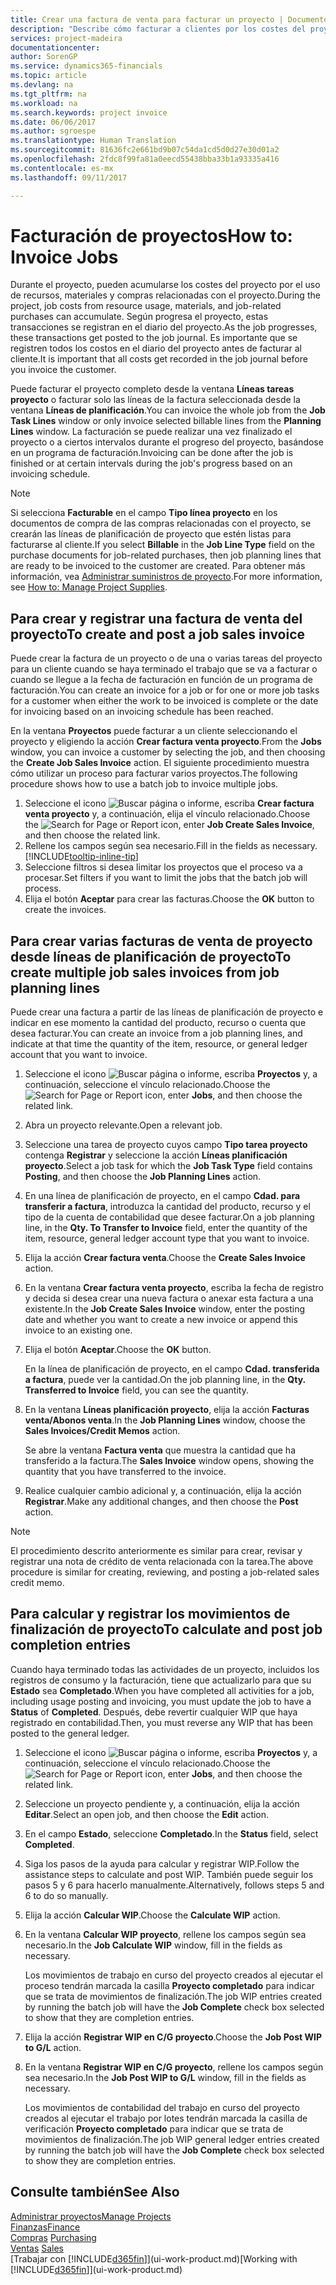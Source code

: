 ```yaml
---
title: Crear una factura de venta para facturar un proyecto | Documentos de Microsoft
description: "Describe cómo facturar a clientes por los costes del proyecto a medida que progresa un proyecto."
services: project-madeira
documentationcenter: 
author: SorenGP
ms.service: dynamics365-financials
ms.topic: article
ms.devlang: na
ms.tgt_pltfrm: na
ms.workload: na
ms.search.keywords: project invoice
ms.date: 06/06/2017
ms.author: sgroespe
ms.translationtype: Human Translation
ms.sourcegitcommit: 81636fc2e661bd9b07c54da1cd5d0d27e30d01a2
ms.openlocfilehash: 2fdc8f99fa81a0eecd55438bba33b1a93335a416
ms.contentlocale: es-mx
ms.lasthandoff: 09/11/2017

---
```

# <a name="how-to-invoice-jobs"></a><span data-ttu-id="bd3e8-103">Facturación de proyectos</span><span class="sxs-lookup"><span data-stu-id="bd3e8-103">How to: Invoice Jobs</span></span>
<span data-ttu-id="bd3e8-104">Durante el proyecto, pueden acumularse los costes del proyecto por el uso de recursos, materiales y compras relacionadas con el proyecto.</span><span class="sxs-lookup"><span data-stu-id="bd3e8-104">During the project, job costs from resource usage, materials, and job-related purchases can accumulate.</span></span> <span data-ttu-id="bd3e8-105">Según progresa el proyecto, estas transacciones se registran en el diario del proyecto.</span><span class="sxs-lookup"><span data-stu-id="bd3e8-105">As the job progresses, these transactions get posted to the job journal.</span></span> <span data-ttu-id="bd3e8-106">Es importante que se registren todos los costos en el diario del proyecto antes de facturar al cliente.</span><span class="sxs-lookup"><span data-stu-id="bd3e8-106">It is important that all costs get recorded in the job journal before you invoice the customer.</span></span>

<span data-ttu-id="bd3e8-107">Puede facturar el proyecto completo desde la ventana **Líneas tareas proyecto** o facturar solo las líneas de la factura seleccionada desde la ventana **Líneas de planificación**.</span><span class="sxs-lookup"><span data-stu-id="bd3e8-107">You can invoice the whole job from the **Job Task Lines** window or only invoice selected billable lines from the **Planning Lines** window.</span></span> <span data-ttu-id="bd3e8-108">La facturación se puede realizar una vez finalizado el proyecto o a ciertos intervalos durante el progreso del proyecto, basándose en un programa de facturación.</span><span class="sxs-lookup"><span data-stu-id="bd3e8-108">Invoicing can be done after the job is finished or at certain intervals during the job's progress based on an invoicing schedule.</span></span>

> [!NOTE]  
>   <span data-ttu-id="bd3e8-109">Si selecciona **Facturable** en el campo **Tipo línea proyecto** en los documentos de compra de las compras relacionadas con el proyecto, se crearán las líneas de planificación de proyecto que estén listas para facturarse al cliente.</span><span class="sxs-lookup"><span data-stu-id="bd3e8-109">If you select **Billable** in the **Job Line Type** field on the purchase documents for job-related purchases, then job planning lines that are ready to be invoiced to the customer are created.</span></span> <span data-ttu-id="bd3e8-110">Para obtener más información, vea [Administrar suministros de proyecto](projects-how-manage-project-supplies.md).</span><span class="sxs-lookup"><span data-stu-id="bd3e8-110">For more information, see [How to: Manage Project Supplies](projects-how-manage-project-supplies.md).</span></span>

## <a name="to-create-and-post-a-job-sales-invoice"></a><span data-ttu-id="bd3e8-111">Para crear y registrar una factura de venta del proyecto</span><span class="sxs-lookup"><span data-stu-id="bd3e8-111">To create and post a job sales invoice</span></span>
<span data-ttu-id="bd3e8-112">Puede crear la factura de un proyecto o de una o varias tareas del proyecto para un cliente cuando se haya terminado el trabajo que se va a facturar o cuando se llegue a la fecha de facturación en función de un programa de facturación.</span><span class="sxs-lookup"><span data-stu-id="bd3e8-112">You can create an invoice for a job or for one or more job tasks for a customer when either the work to be invoiced is complete or the date for invoicing based on an invoicing schedule has been reached.</span></span>

<span data-ttu-id="bd3e8-113">En la ventana **Proyectos** puede facturar a un cliente seleccionando el proyecto y eligiendo la acción **Crear factura venta proyecto**.</span><span class="sxs-lookup"><span data-stu-id="bd3e8-113">From the **Jobs** window, you can invoice a customer by selecting the job, and then choosing the **Create Job Sales Invoice** action.</span></span> <span data-ttu-id="bd3e8-114">El siguiente procedimiento muestra cómo utilizar un proceso para facturar varios proyectos.</span><span class="sxs-lookup"><span data-stu-id="bd3e8-114">The following procedure shows how to use a batch job to invoice multiple jobs.</span></span>  

1. <span data-ttu-id="bd3e8-115">Seleccione el icono ![Buscar página o informe](media/ui-search/search_small.png "icono Buscar página o informe"), escriba **Crear factura venta proyecto** y, a continuación, elija el vínculo relacionado.</span><span class="sxs-lookup"><span data-stu-id="bd3e8-115">Choose the ![Search for Page or Report](media/ui-search/search_small.png "Search for Page or Report icon") icon, enter **Job Create Sales Invoice**, and then choose the related link.</span></span>  
2. <span data-ttu-id="bd3e8-116">Rellene los campos según sea necesario.</span><span class="sxs-lookup"><span data-stu-id="bd3e8-116">Fill in the fields as necessary.</span></span> [!INCLUDE[tooltip-inline-tip](includes/tooltip-inline-tip_md.md)]
3. <span data-ttu-id="bd3e8-117">Seleccione filtros si desea limitar los proyectos que el proceso va a procesar.</span><span class="sxs-lookup"><span data-stu-id="bd3e8-117">Set filters if you want to limit the jobs that the batch job will process.</span></span>
4. <span data-ttu-id="bd3e8-118">Elija el botón **Aceptar** para crear las facturas.</span><span class="sxs-lookup"><span data-stu-id="bd3e8-118">Choose the **OK** button to create the invoices.</span></span>  

## <a name="to-create-multiple-job-sales-invoices-from-job-planning-lines"></a><span data-ttu-id="bd3e8-119">Para crear varias facturas de venta de proyecto desde líneas de planificación de proyecto</span><span class="sxs-lookup"><span data-stu-id="bd3e8-119">To create multiple job sales invoices from job planning lines</span></span>
<span data-ttu-id="bd3e8-120">Puede crear una factura a partir de las líneas de planificación de proyecto e indicar en ese momento la cantidad del producto, recurso o cuenta que desea facturar.</span><span class="sxs-lookup"><span data-stu-id="bd3e8-120">You can create an invoice from a job planning lines, and indicate at that time the quantity of the item, resource, or general ledger account that you want to invoice.</span></span>

1. <span data-ttu-id="bd3e8-121">Seleccione el icono ![Buscar página o informe](media/ui-search/search_small.png "icono Buscar página o informe"), escriba **Proyectos** y, a continuación, seleccione el vínculo relacionado.</span><span class="sxs-lookup"><span data-stu-id="bd3e8-121">Choose the ![Search for Page or Report](media/ui-search/search_small.png "Search for Page or Report icon") icon, enter **Jobs**, and then choose the related link.</span></span>
2. <span data-ttu-id="bd3e8-122">Abra un proyecto relevante.</span><span class="sxs-lookup"><span data-stu-id="bd3e8-122">Open a relevant job.</span></span>
3. <span data-ttu-id="bd3e8-123">Seleccione una tarea de proyecto cuyos campo **Tipo tarea proyecto** contenga **Registrar** y seleccione la acción **Líneas planificación proyecto**.</span><span class="sxs-lookup"><span data-stu-id="bd3e8-123">Select a job task for which the **Job Task Type** field contains **Posting**, and then choose the **Job Planning Lines** action.</span></span>  
4. <span data-ttu-id="bd3e8-124">En una línea de planificación de proyecto, en el campo **Cdad. para transferir a factura**, introduzca la cantidad del producto, recurso y el tipo de la cuenta de contabilidad que desee facturar.</span><span class="sxs-lookup"><span data-stu-id="bd3e8-124">On a job planning line, in the **Qty. To Transfer to Invoice** field, enter the quantity of the item, resource, general ledger account type that you want to invoice.</span></span>  
5. <span data-ttu-id="bd3e8-125">Elija la acción **Crear factura venta**.</span><span class="sxs-lookup"><span data-stu-id="bd3e8-125">Choose the **Create Sales Invoice** action.</span></span>
6. <span data-ttu-id="bd3e8-126">En la ventana **Crear factura venta proyecto**, escriba la fecha de registro y decida si desea crear una nueva factura o anexar esta factura a una existente.</span><span class="sxs-lookup"><span data-stu-id="bd3e8-126">In the **Job Create Sales Invoice** window, enter the posting date and whether you want to create a new invoice or append this invoice to an existing one.</span></span>
7. <span data-ttu-id="bd3e8-127">Elija el botón **Aceptar**.</span><span class="sxs-lookup"><span data-stu-id="bd3e8-127">Choose the **OK** button.</span></span>  

    <span data-ttu-id="bd3e8-128">En la línea de planificación de proyecto, en el campo **Cdad. transferida a factura**, puede ver la cantidad.</span><span class="sxs-lookup"><span data-stu-id="bd3e8-128">On the job planning line, in the **Qty. Transferred to Invoice** field, you can see the quantity.</span></span>
8. <span data-ttu-id="bd3e8-129">En la ventana **Líneas planificación proyecto**, elija la acción **Facturas venta/Abonos venta**.</span><span class="sxs-lookup"><span data-stu-id="bd3e8-129">In the **Job Planning Lines** window, choose the **Sales Invoices/Credit Memos** action.</span></span>

    <span data-ttu-id="bd3e8-130">Se abre la ventana **Factura venta** que muestra la cantidad que ha transferido a la factura.</span><span class="sxs-lookup"><span data-stu-id="bd3e8-130">The **Sales Invoice** window opens, showing the quantity that you have transferred to the invoice.</span></span>  
9. <span data-ttu-id="bd3e8-131">Realice cualquier cambio adicional y, a continuación, elija la acción **Registrar**.</span><span class="sxs-lookup"><span data-stu-id="bd3e8-131">Make any additional changes, and then choose the **Post** action.</span></span>

> [!NOTE]  
>   <span data-ttu-id="bd3e8-132">El procedimiento descrito anteriormente es similar para crear, revisar y registrar una nota de crédito de venta relacionada con la tarea.</span><span class="sxs-lookup"><span data-stu-id="bd3e8-132">The above procedure is similar for creating, reviewing, and posting a job-related sales credit memo.</span></span>

## <a name="to-calculate-and-post-job-completion-entries"></a><span data-ttu-id="bd3e8-133">Para calcular y registrar los movimientos de finalización de proyecto</span><span class="sxs-lookup"><span data-stu-id="bd3e8-133">To calculate and post job completion entries</span></span>
<span data-ttu-id="bd3e8-134">Cuando haya terminado todas las actividades de un proyecto, incluidos los registros de consumo y la facturación, tiene que actualizarlo para que su **Estado** sea **Completado**.</span><span class="sxs-lookup"><span data-stu-id="bd3e8-134">When you have completed all activities for a job, including usage posting and invoicing, you must update the job to have a **Status** of **Completed**.</span></span> <span data-ttu-id="bd3e8-135">Después, debe revertir cualquier WIP que haya registrado en contabilidad.</span><span class="sxs-lookup"><span data-stu-id="bd3e8-135">Then, you must reverse any WIP that has been posted to the general ledger.</span></span>

1. <span data-ttu-id="bd3e8-136">Seleccione el icono ![Buscar página o informe](media/ui-search/search_small.png "icono Buscar página o informe"), escriba **Proyectos** y, a continuación, seleccione el vínculo relacionado.</span><span class="sxs-lookup"><span data-stu-id="bd3e8-136">Choose the ![Search for Page or Report](media/ui-search/search_small.png "Search for Page or Report icon") icon, enter **Jobs**, and then choose the related link.</span></span>  
2. <span data-ttu-id="bd3e8-137">Seleccione un proyecto pendiente y, a continuación, elija la acción **Editar**.</span><span class="sxs-lookup"><span data-stu-id="bd3e8-137">Select an open job, and then choose the **Edit** action.</span></span>
3. <span data-ttu-id="bd3e8-138">En el campo **Estado**, seleccione **Completado**.</span><span class="sxs-lookup"><span data-stu-id="bd3e8-138">In the **Status** field, select **Completed**.</span></span>
4. <span data-ttu-id="bd3e8-139">Siga los pasos de la ayuda para calcular y registrar WIP.</span><span class="sxs-lookup"><span data-stu-id="bd3e8-139">Follow the assistance steps to calculate and post WIP.</span></span> <span data-ttu-id="bd3e8-140">También puede seguir los pasos 5 y 6 para hacerlo manualmente.</span><span class="sxs-lookup"><span data-stu-id="bd3e8-140">Alternatively, follows steps 5 and 6 to do so manually.</span></span>  
5. <span data-ttu-id="bd3e8-141">Elija la acción **Calcular WIP**.</span><span class="sxs-lookup"><span data-stu-id="bd3e8-141">Choose the **Calculate WIP** action.</span></span>
6. <span data-ttu-id="bd3e8-142">En la ventana **Calcular WIP proyecto**, rellene los campos según sea necesario.</span><span class="sxs-lookup"><span data-stu-id="bd3e8-142">In the **Job Calculate WIP** window, fill in the fields as necessary.</span></span>  

     <span data-ttu-id="bd3e8-143">Los movimientos de trabajo en curso del proyecto creados al ejecutar el proceso tendrán marcada la casilla **Proyecto completado** para indicar que se trata de movimientos de finalización.</span><span class="sxs-lookup"><span data-stu-id="bd3e8-143">The job WIP entries created by running the batch job will have the **Job Complete** check box selected to show that they are completion entries.</span></span>  
7. <span data-ttu-id="bd3e8-144">Elija la acción **Registrar WIP en C/G proyecto**.</span><span class="sxs-lookup"><span data-stu-id="bd3e8-144">Choose the **Job Post WIP to G/L** action.</span></span>
8. <span data-ttu-id="bd3e8-145">En la ventana **Registrar WIP en C/G proyecto**, rellene los campos según sea necesario.</span><span class="sxs-lookup"><span data-stu-id="bd3e8-145">In the **Job Post WIP to G/L** window, fill in the fields as necessary.</span></span>  

     <span data-ttu-id="bd3e8-146">Los movimientos de contabilidad del trabajo en curso del proyecto creados al ejecutar el trabajo por lotes tendrán marcada la casilla de verificación **Proyecto completado** para indicar que se trata de movimientos de finalización.</span><span class="sxs-lookup"><span data-stu-id="bd3e8-146">The job WIP general ledger entries created by running the batch job will have the **Job Complete** check box selected to show they are completion entries.</span></span>

## <a name="see-also"></a><span data-ttu-id="bd3e8-147">Consulte también</span><span class="sxs-lookup"><span data-stu-id="bd3e8-147">See Also</span></span>
[<span data-ttu-id="bd3e8-148">Administrar proyectos</span><span class="sxs-lookup"><span data-stu-id="bd3e8-148">Manage Projects</span></span>](projects-manage-projects.md)  
[<span data-ttu-id="bd3e8-149">Finanzas</span><span class="sxs-lookup"><span data-stu-id="bd3e8-149">Finance</span></span>](finance.md)  
<span data-ttu-id="bd3e8-150">[Compras](purchasing-manage-purchasing.md)       </span><span class="sxs-lookup"><span data-stu-id="bd3e8-150">[Purchasing](purchasing-manage-purchasing.md)       </span></span>  
<span data-ttu-id="bd3e8-151">[Ventas](sales-manage-sales.md)    </span><span class="sxs-lookup"><span data-stu-id="bd3e8-151">[Sales](sales-manage-sales.md)    </span></span>  
<span data-ttu-id="bd3e8-152">[Trabajar con [!INCLUDE[d365fin](includes/d365fin_md.md)]](ui-work-product.md)</span><span class="sxs-lookup"><span data-stu-id="bd3e8-152">[Working with [!INCLUDE[d365fin](includes/d365fin_md.md)]](ui-work-product.md)</span></span>  

